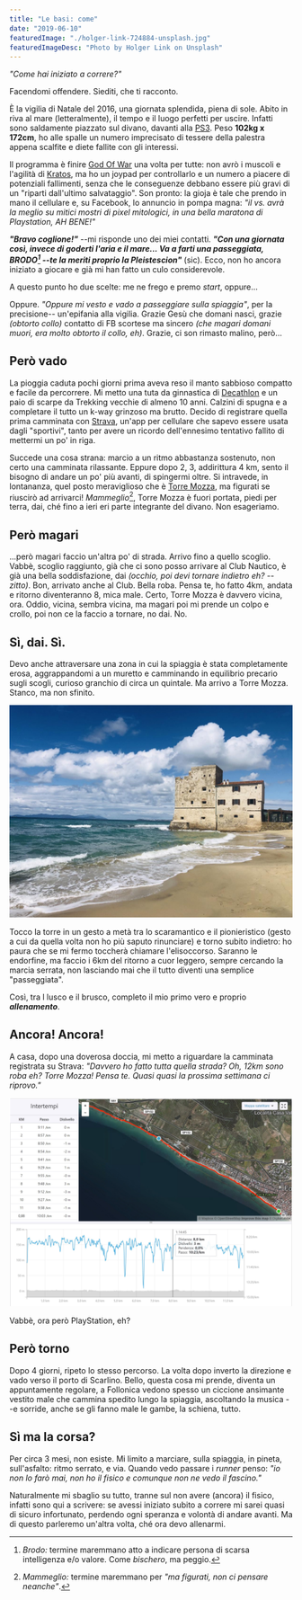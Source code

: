 ```yaml
---
title: "Le basi: come"
date: "2019-06-10"
featuredImage: "./holger-link-724884-unsplash.jpg"
featuredImageDesc: "Photo by Holger Link on Unsplash"
---
```


_"Come hai iniziato a correre?"_

Facendomi offendere. Siediti, che ti racconto.<!-- end -->

È la vigilia di Natale del 2016, una giornata splendida, piena di sole. Abito in riva al mare (letteralmente), il tempo e il luogo perfetti per uscire. Infatti sono saldamente piazzato sul divano, davanti alla [PS3](https://it.wikipedia.org/wiki/PlayStation_3). Peso **102kg x 172cm**, ho alle spalle un numero imprecisato di tessere della palestra appena scalfite e diete fallite con gli interessi.

Il programma è finire [God Of War](https://it.wikipedia.org/wiki/God_of_War:_Ascension) una volta per tutte: non avrò i muscoli e l'agilità di [Kratos](<https://it.wikipedia.org/wiki/Kratos_(God_of_War)>), ma ho un joypad per controllarlo e un numero a piacere di potenziali fallimenti, senza che le conseguenze debbano essere più gravi di un "riparti dall'ultimo salvataggio". Son pronto: la gioja è tale che prendo in mano il cellulare e, su Facebook, lo annuncio in pompa magna: _"il vs. avrà la meglio su mitici mostri di pixel mitologici, in una bella maratona di Playstation, AH BENE!"_

**_"Bravo coglione!"_** --mi risponde uno dei miei contatti. **_"Con una giornata così, invece di goderti l'aria e il mare... Va a farti una passeggiata, BRODO[^1] --te la meriti proprio la Pleistescion"_** (sic). Ecco, non ho ancora iniziato a giocare e già mi han fatto un culo considerevole.

A questo punto ho due scelte: me ne frego e premo _start_, oppure...

Oppure. _"Oppure mi vesto e vado a passeggiare sulla spiaggia"_, per la precisione-- un'epifania alla vigilia. Grazie Gesù che domani nasci, grazie _(obtorto collo)_ contatto di FB scortese ma sincero _(che magari domani muori, era molto obtorto il collo, eh)_. Grazie, ci son rimasto malino, però...

## Però vado

La pioggia caduta pochi giorni prima aveva reso il manto sabbioso compatto e facile da percorrere. Mi metto una tuta da ginnastica di [Decathlon](https://www.decathlon.it) e un paio di scarpe da Trekking vecchie di almeno 10 anni. Calzini di spugna e a completare il tutto un k-way grinzoso ma brutto. Decido di registrare quella prima camminata con [Strava](https://www.strava.com), un'app per cellulare che sapevo essere usata dagli "sportivi", tanto per avere un ricordo dell'ennesimo tentativo fallito di mettermi un po' in riga.

Succede una cosa strana: marcio a un ritmo abbastanza sostenuto, non certo una camminata rilassante. Eppure dopo 2, 3, addirittura 4 km, sento il bisogno di andare un po' più avanti, di spingermi oltre. Si intravede, in lontananza, quel posto meraviglioso che è [Torre Mozza](<https://it.wikipedia.org/wiki/Torre_Mozza_(Piombino)>), ma figurati se riuscirò ad arrivarci! _Mammeglio_[^2], Torre Mozza è fuori portata, piedi per terra, dai, ché fino a ieri eri parte integrante del divano. Non esageriamo.

## Però magari

...però magari faccio un'altra po' di strada. Arrivo fino a quello scoglio. Vabbè, scoglio raggiunto, già che ci sono posso arrivare al Club Nautico, è già una bella soddisfazione, dai _(occhio, poi devi tornare indietro eh? --zitto)_. Bon, arrivato anche al Club. Bella roba. Pensa te, ho fatto 4km, andata e ritorno diventeranno 8, mica male. Certo, Torre Mozza è davvero vicina, ora. Oddio, vicina, sembra vicina, ma magari poi mi prende un colpo e crollo, poi non ce la faccio a tornare, no dai. No.

## Sì, dai. Sì.

Devo anche attraversare una zona in cui la spiaggia è stata completamente erosa, aggrappandomi a un muretto e camminando in equilibrio precario sugli scogli, curioso granchio di circa un quintale. Ma arrivo a Torre Mozza. Stanco, ma non sfinito.

![La suggestiva spiaggia di Torre mozza](torre_mozza.jpg)

Tocco la torre in un gesto a metà tra lo scaramantico e il pionieristico (gesto a cui da quella volta non ho più saputo rinunciare) e torno subito indietro: ho paura che se mi fermo toccherà chiamare l'elisoccorso. Saranno le endorfine, ma faccio i 6km del ritorno a cuor leggero, sempre cercando la marcia serrata, non lasciando mai che il tutto diventi una semplice "passeggiata".

Così, tra l lusco e il brusco, completo il mio primo vero e proprio **_allenamento_**.

## Ancora! Ancora!

A casa, dopo una doverosa doccia, mi metto a riguardare la camminata registrata su Strava: _"Davvero ho fatto tutta quella strada? Oh, 12km sono roba eh? Torre Mozza! Pensa te. Quasi quasi la prossima settimana ci riprovo."_

![Il primo allenamento registrato su Strava](allenamento.jpg)

Vabbè, ora però PlayStation, eh?

## Però torno

Dopo 4 giorni, ripeto lo stesso percorso. La volta dopo inverto la direzione e vado verso il porto di Scarlino. Bello, questa cosa mi prende, diventa un appuntamente regolare, a Follonica vedono spesso un ciccione ansimante vestito male che cammina spedito lungo la spiaggia, ascoltando la musica --e sorride, anche se gli fanno male le gambe, la schiena, tutto.

## Sì ma la corsa?

Per circa 3 mesi, non esiste. Mi limito a marciare, sulla spiaggia, in pineta, sull'asfalto: ritmo serrato, e via. Quando vedo passare i _runner_ penso: _"io non lo farò mai, non ho il fisico e comunque non ne vedo il fascino."_

Naturalmente mi sbaglio su tutto, tranne sul non avere (ancora) il fisico, infatti sono qui a scrivere: se avessi iniziato subito a correre mi sarei quasi di sicuro infortunato, perdendo ogni speranza e volontà di andare avanti. Ma di questo parleremo un'altra volta, ché ora devo allenarmi.

[^1]: _Brodo:_ termine maremmano atto a indicare persona di scarsa intelligenza e/o valore. Come _bischero_, ma peggio.
[^2]: _Mammeglio:_ termine maremmano per _"ma figurati, non ci pensare neanche"_.
